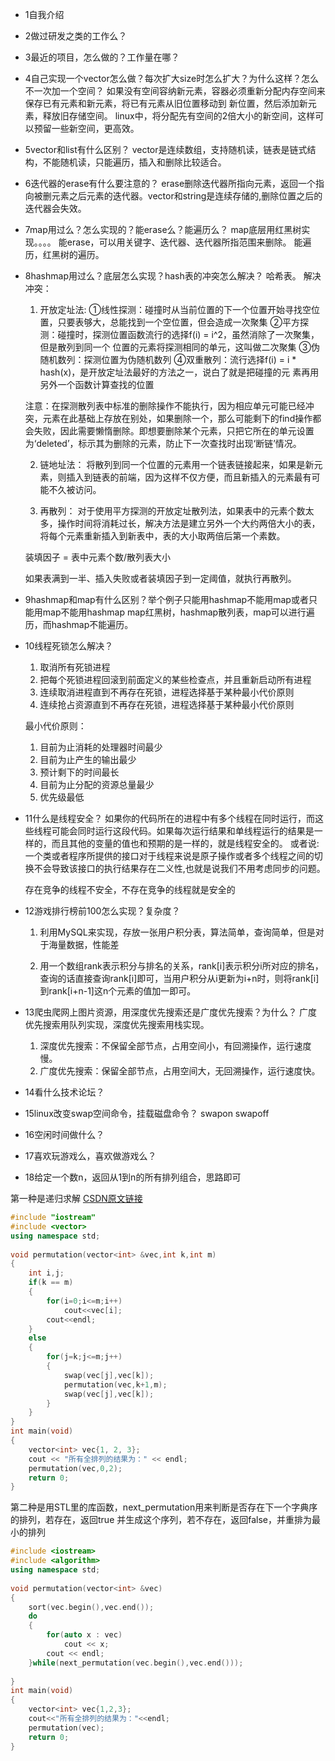 + 1自我介绍
+ 2做过研发之类的工作么？
+ 3最近的项目，怎么做的？工作量在哪？

+ 4自己实现一个vector怎么做？每次扩大size时怎么扩大？为什么这样？怎么不一次加一个空间？
  如果没有空间容纳新元素，容器必须重新分配内存空间来保存已有元素和新元素，将已有元素从旧位置移动到
  新位置，然后添加新元素，释放旧存储空间。
  linux中，将分配先有空间的2倍大小的新空间，这样可以预留一些新空间，更高效。

+ 5vector和list有什么区别？
  vector是连续数组，支持随机读，链表是链式结构，不能随机读，只能遍历，插入和删除比较适合。

+ 6迭代器的erase有什么要注意的？
  erase删除迭代器所指向元素，返回一个指向被删元素之后元素的迭代器。vector和string是连续存储的,删除位置之后的迭代器会失效。

+ 7map用过么？怎么实现的？能erase么？能遍历么？
  map底层用红黑树实现。。。。
  能erase，可以用关键字、迭代器、迭代器所指范围来删除。
  能遍历，红黑树的遍历。


+ 8hashmap用过么？底层怎么实现？hash表的冲突怎么解决？
  哈希表。
  解决冲突：
  1. 开放定址法:
    ①线性探测：碰撞时从当前位置的下一个位置开始寻找空位置，只要表够大，总能找到一个空位置，但会造成一次聚集
    ②平方探测：碰撞时，探测位置函数流行的选择f(i) = i^2，虽然消除了一次聚集，但是散列到同一个 位置的元素将探测相同的单元，这叫做二次聚集
    ③伪随机数列：探测位置为伪随机数列
    ④双重散列：流行选择f(i) = i * hash(x)，是开放定址法最好的方法之一，说白了就是把碰撞的元 素再用另外一个函数计算查找的位置

    注意：在探测散列表中标准的删除操作不能执行，因为相应单元可能已经冲突，元素在此基础上存放在别处，如果删除一个，那么可能剩下的find操作都会失败，因此需要懒惰删除。即想要删除某个元素，只把它所在的单元设置为‘deleted’，标示其为删除的元素，防止下一次查找时出现‘断链’情况。

  2. 链地址法：
    将散列到同一个位置的元素用一个链表链接起来，如果是新元素，则插入到链表的前端，因为这样不仅方便，而且新插入的元素最有可能不久被访问。

  3. 再散列：
    对于使用平方探测的开放定址散列法，如果表中的元素个数太多，操作时间将消耗过长，解决方法是建立另外一个大约两倍大小的表，将每个元素重新插入到新表中，表的大小取两倍后第一个素数。
               
    装填因子 = 表中元素个数/散列表大小

    如果表满到一半、插入失败或者装填因子到一定阈值，就执行再散列。


+ 9hashmap和map有什么区别？举个例子只能用hashmap不能用map或者只能用map不能用hashmap
   map红黑树，hashmap散列表，map可以进行遍历，而hashmap不能遍历。

+ 10线程死锁怎么解决？
  1. 取消所有死锁进程
  2. 把每个死锁进程回滚到前面定义的某些检查点，并且重新启动所有进程
  3. 连续取消进程直到不再存在死锁，进程选择基于某种最小代价原则
  4. 连续抢占资源直到不再存在死锁，进程选择基于某种最小代价原则

  最小代价原则：
  1. 目前为止消耗的处理器时间最少
  2. 目前为止产生的输出最少
  3. 预计剩下的时间最长
  4. 目前为止分配的资源总量最少
  5. 优先级最低


+ 11什么是线程安全？
  如果你的代码所在的进程中有多个线程在同时运行，而这些线程可能会同时运行这段代码。如果每次运行结果和单线程运行的结果是一样的，而且其他的变量的值也和预期的是一样的，就是线程安全的。
  或者说:一个类或者程序所提供的接口对于线程来说是原子操作或者多个线程之间的切换不会导致该接口的执行结果存在二义性,也就是说我们不用考虑同步的问题。

  存在竞争的线程不安全，不存在竞争的线程就是安全的

+ 12游戏排行榜前100怎么实现？复杂度？
  1. 利用MySQL来实现，存放一张用户积分表，算法简单，查询简单，但是对于海量数据，性能差

  2. 用一个数组rank表示积分与排名的关系，rank[i]表示积分i所对应的排名，查询的话直接查询rank[i]即可，当用户积分从i更新为i+n时，则将rank[i]到rank[i+n-1]这n个元素的值加一即可。


+ 13爬虫爬网上图片资源，用深度优先搜索还是广度优先搜索？为什么？
  广度优先搜索用队列实现，深度优先搜索用栈实现。
  1. 深度优先搜索：不保留全部节点，占用空间小，有回溯操作，运行速度慢。
  2. 广度优先搜索：保留全部节点，占用空间大，无回溯操作，运行速度快。

+ 14看什么技术论坛？

+ 15linux改变swap空间命令，挂载磁盘命令？
  swapon  swapoff

+ 16空闲时间做什么？

+ 17喜欢玩游戏么，喜欢做游戏么？

+ 18给定一个数n，返回从1到n的所有排列组合，思路即可

第一种是递归求解
[CSDN原文链接](https://blog.csdn.net/Hackbuteer1/article/details/6657435)
```C++
#include "iostream"
#include <vector>
using namespace std;
 
void permutation(vector<int> &vec,int k,int m)
{
    int i,j;
    if(k == m)
    {
        for(i=0;i<=m;i++)
            cout<<vec[i];
        cout<<endl;
    }
    else
    {
        for(j=k;j<=m;j++)
        {
            swap(vec[j],vec[k]);
            permutation(vec,k+1,m);
            swap(vec[j],vec[k]);
        }
    }
}
int main(void)
{
    vector<int> vec{1, 2, 3};
    cout << "所有全排列的结果为：" << endl;
    permutation(vec,0,2);
    return 0;
}
```
第二种是用STL里的库函数，next_permutation用来判断是否存在下一个字典序的排列，若存在，返回true
并生成这个序列，若不存在，返回false，并重排为最小的排列
```C++
#include <iostream>
#include <algorithm>
using namespace std;
 
void permutation(vector<int> &vec)
{
    sort(vec.begin(),vec.end());
    do
    {
        for(auto x : vec)
            cout << x;
        cout << endl;
    }while(next_permutation(vec.begin(),vec.end()));
 
}
int main(void)
{
    vector<int> vec{1,2,3};
    cout<<"所有全排列的结果为："<<endl;
    permutation(vec);
    return 0;
}
```
